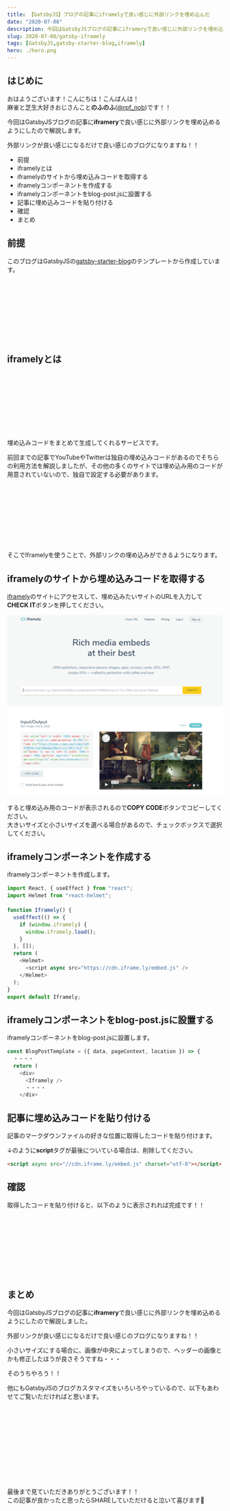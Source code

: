 ```yaml
---
title: 【GatsbyJS】ブログの記事にiframelyで良い感じに外部リンクを埋め込んだ
date: "2020-07-08"
description: 今回はGatsbyJSブログの記事にiframeryで良い感じに外部リンクを埋め込めるようにしたので解説します。外部リンクが良い感じになるだけで良い感じのブログになりますね！！
slug: 2020-07-08/gatsby-iframely
tags: [GatsbyJS,gatsby-starter-blog,iframely]
hero: ./hero.png
---
```


## はじめに 

おはようございます！こんにちは！こんばんは！<br>
麻雀と芝生大好きおじさんこと**のふのふ**([@rpf_nob](https://twitter.com/rpf_nob))です！！

今回はGatsbyJSブログの記事に**iframery**で良い感じに外部リンクを埋め込めるようにしたので解説します。

外部リンクが良い感じになるだけで良い感じのブログになりますね！！

* 前提
* iframelyとは
* iframelyのサイトから埋め込みコードを取得する
* iframelyコンポーネントを作成する
* iframelyコンポーネントをblog-post.jsに設置する
* 記事に埋め込みコードを貼り付ける
* 確認
* まとめ

## 前提

このブログはGatsbyJSの[gatsby-starter-blog](https://www.gatsbyjs.org/starters/gatsbyjs/gatsby-starter-blog/)のテンプレートから作成しています。

<div class="iframely-embed"><div class="iframely-responsive" style="height: 140px; padding-bottom: 0;"><a href="https://www.gatsbyjs.org/starters/gatsbyjs/gatsby-starter-blog/" data-iframely-url="//cdn.iframe.ly/qjUJkBu?iframe=card-small"></a></div></div>


## iframelyとは

<div class="iframely-embed"><div class="iframely-responsive" style="height: 140px; padding-bottom: 0;"><a href="https://iframely.com/" data-iframely-url="//cdn.iframe.ly/KGpjY3"></a></div></div>

埋め込みコードをまとめて生成してくれるサービスです。


前回までの記事でYouTubeやTwitterは独自の埋め込みコードがあるのでそちらの利用方法を解説しましたが、その他の多くのサイトでは埋め込み用のコードが用意されていないので、独自で設定する必要があります。

<div class="iframely-embed"><div class="iframely-responsive" style="height: 140px; padding-bottom: 0;"><a href="https://rpf-noblog.com/2020-07-07/gatsby-twitter/" data-iframely-url="//cdn.iframe.ly/WoteZmC?iframe=card-small"></a></div></div>


そこでIframelyを使うことで、外部リンクの埋め込みができるようになります。

## iframelyのサイトから埋め込みコードを取得する

[iframely](https://iframely.com/embed)のサイトにアクセスして、埋め込みたいサイトのURLを入力して**CHECK IT**ボタンを押してください。

![画像](img1.png)

すると埋め込み用のコードが表示されるので**COPY CODE**ボタンでコピーしてください。<br>
大きいサイズと小さいサイズを選べる場合があるので、チェックボックスで選択してください。

## iframelyコンポーネントを作成する

iframelyコンポーネントを作成します。

```js:title=src/components/iframely.js
import React, { useEffect } from "react";
import Helmet from "react-helmet";

function Iframely() {
  useEffect(() => {
    if (window.iframely) {
      window.iframely.load();
    }
  }, []);
  return (
    <Helmet>
      <script async src="https://cdn.iframe.ly/embed.js" />
    </Helmet>
  );
}
export default Iframely;

```

## iframelyコンポーネントをblog-post.jsに設置する

iframelyコンポーネントをblog-post.jsに設置します。

```js:title=src/templates/blog-post.js
const BlogPostTemplate = ({ data, pageContext, location }) => {
  ・・・・
  return (
    <div>
      <Iframely />
      ・・・・
    </div>
```

## 記事に埋め込みコードを貼り付ける

記事のマークダウンファイルの好きな位置に取得したコードを貼り付けます。

↓のように**script**タグが最後についている場合は、削除してください。

```html
<script async src="//cdn.iframe.ly/embed.js" charset="utf-8"></script>
```

## 確認

取得したコードを貼り付けると、以下のように表示されれば完成です！！

<div class="iframely-embed"><div class="iframely-responsive" style="height: 140px; padding-bottom: 0;"><a href="https://rpf-noblog.com/2020-06-11/24hour-split-life-start/" data-iframely-url="//cdn.iframe.ly/EjpcRto?iframe=card-small"></a></div></div>


## まとめ

今回はGatsbyJSブログの記事に**iframery**で良い感じに外部リンクを埋め込めるようにしたので解説しました。

外部リンクが良い感じになるだけで良い感じのブログになりますね！！

小さいサイズにする場合に、画像が中央によってしまうので、ヘッダーの画像とかも修正したほうが良さそうですね・・・

そのうちやろう！！


他にもGatsbyJSのブログカスタマイズをいろいろやっているので、以下もあわせてご覧いただければと思います。

<div class="iframely-embed"><div class="iframely-responsive" style="height: 140px; padding-bottom: 0;"><a href="https://rpf-noblog.com/tags/gatsby-js/" data-iframely-url="//cdn.iframe.ly/5j7eIPT"></a></div></div>


<br>
<br>

最後まで見ていただきありがとうございます！！  
この記事が良かったと思ったらSHAREしていただけると泣いて喜びます🤣